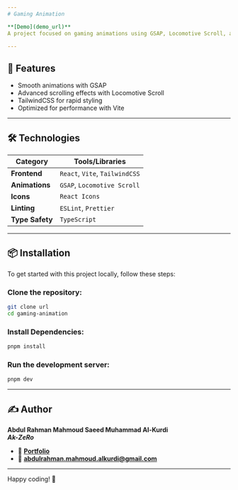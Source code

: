 ```yaml
---
# Gaming Animation

**[Demo](demo_url)**  
A project focused on gaming animations using GSAP, Locomotive Scroll, and React.

---
```


## 🚀 Features

- Smooth animations with GSAP
- Advanced scrolling effects with Locomotive Scroll
- TailwindCSS for rapid styling
- Optimized for performance with Vite

---

## 🛠️ Technologies

| **Category**    | **Tools/Libraries**            |
| --------------- | ------------------------------ |
| **Frontend**    | `React`, `Vite`, `TailwindCSS` |
| **Animations**  | `GSAP`, `Locomotive Scroll`    |
| **Icons**       | `React Icons`                  |
| **Linting**     | `ESLint`, `Prettier`           |
| **Type Safety** | `TypeScript`                   |

---

## 📦 Installation

To get started with this project locally, follow these steps:

### Clone the repository:

```bash
git clone url
cd gaming-animation
```

### Install Dependencies:

```bash
pnpm install
```

### Run the development server:

```bash
pnpm dev
```

---

## ✍️ Author

**Abdul Rahman Mahmoud Saeed Muhammad Al-Kurdi**  
**_Ak-ZeRo_**

- 💼 **[Portfolio](https://ak-zero.vercel.app)**
- 📧 **[abdulrahman.mahmoud.alkurdi@gmail.com](mailto:abdulrahman.mahmoud.alkurdi@gmail.com)**

---

Happy coding! 🚀
